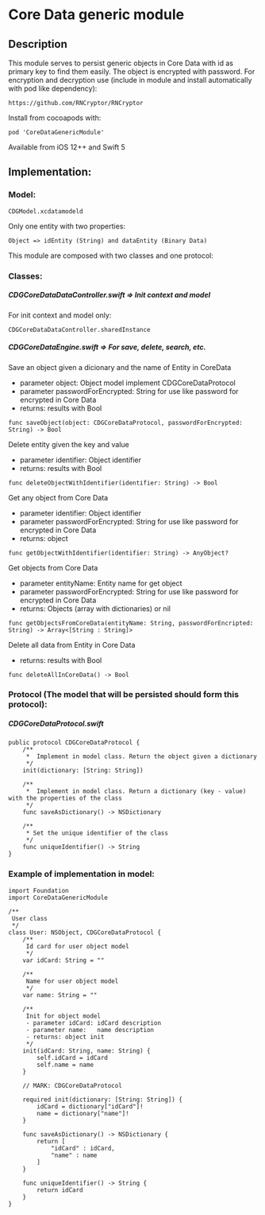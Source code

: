 # Core Data generic module

## Description

This module serves to persist generic objects in Core Data with id as primary key to find them easily.
The object is encrypted with password.
For encryption and decryption use (include in module and install automatically with pod like dependency):

`https://github.com/RNCryptor/RNCryptor`

Install from cocoapods with:

```
pod 'CoreDataGenericModule'
```

Available from iOS 12++ and Swift 5

## Implementation:

### Model:

```
CDGModel.xcdatamodeld
```

Only one entity with two properties:

```
Object => idEntity (String) and dataEntity (Binary Data)
```

This module are composed with two classes and one protocol:

### Classes:

##### CDGCoreDataDataController.swift => Init context and model

For init context and model only:

```
CDGCoreDataDataController.sharedInstance
```

##### CDGCoreDataEngine.swift => For save, delete, search, etc.

Save an object given a dicionary and the name of Entity in CoreData

- parameter object: Object model implement CDGCoreDataProtocol
- parameter passwordForEncrypted: String for use like password for encrypted in Core Data
- returns: results with Bool

```
func saveObject(object: CDGCoreDataProtocol, passwordForEncrypted: String) -> Bool
```

Delete entity given the key and value

- parameter identifier: Object identifier
- returns: results with Bool

```
func deleteObjectWithIdentifier(identifier: String) -> Bool
```

Get any object from Core Data

- parameter identifier: Object identifier
- parameter passwordForEncrypted: String for use like password for encrypted in Core Data
- returns: object

```
func getObjectWithIdentifier(identifier: String) -> AnyObject?
```

Get objects from Core Data

- parameter entityName: Entity name for get object
- parameter passwordForEncrypted: String for use like password for encrypted in Core Data
- returns: Objects (array with dictionaries) or nil

```
func getObjectsFromCoreData(entityName: String, passwordForEncripted: String) -> Array<[String : String]>
```

Delete all data from Entity in Core Data

- returns: results with Bool

```
func deleteAllInCoreData() -> Bool
```

### Protocol (The model that will be persisted should form this protocol):

##### CDGCoreDataProtocol.swift

```
public protocol CDGCoreDataProtocol {
    /**
     *  Implement in model class. Return the object given a dictionary
     */
    init(dictionary: [String: String])
    
    /**
     *  Implement in model class. Return a dictionary (key - value) with the properties of the class
     */
    func saveAsDictionary() -> NSDictionary
    
    /**
     * Set the unique identifier of the class
     */
    func uniqueIdentifier() -> String
}
```

### Example of implementation in model:

```
import Foundation
import CoreDataGenericModule

/**
 User class
 */
class User: NSObject, CDGCoreDataProtocol {
    /**
     Id card for user object model
     */
    var idCard: String = ""
    
    /**
     Name for user object model
     */
    var name: String = ""
    
    /**
     Init for object model
     - parameter idCard: idCard description
     - parameter name:   name description
     - returns: object init
     */
    init(idCard: String, name: String) {
        self.idCard = idCard
        self.name = name
    }
    
    // MARK: CDGCoreDataProtocol
    
    required init(dictionary: [String: String]) {
        idCard = dictionary["idCard"]!
        name = dictionary["name"]!
    }
    
    func saveAsDictionary() -> NSDictionary {
        return [
            "idCard" : idCard,
            "name" : name
        ]
    }
    
    func uniqueIdentifier() -> String {
        return idCard
    }
}
```
